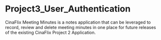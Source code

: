 # Project3_User_Authentication
CinaFlix Meeting Minutes is a notes application that can be leveraged to record, review and delete meeting minutes in one place for future releases of the existing CinaFlix Project 2 Application. 
